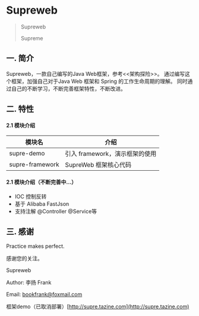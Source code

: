 # Supreweb
> Supreweb 
>
> Supreme

## 一. 简介 ##

Supreweb，一款自己编写的Java Web框架，参考<<架构探险>>。
通过编写这个框架，加强自己对于Java Web 框架和 Spring 的工作生命周期的理解。
同时通过自己的不断学习，不断完善框架特性，不断改进。


## 二. 特性 ##

#### 2.1 模块介绍
| 模块名                 | 介绍                    |
| ------------------- | --------------------- |
| supre-demo  | 引入 framework，演示框架的使用          |
| supre-framework | SupreWeb 框架核心代码 |

#### 2.1 模块介绍（不断完善中...）

- IOC 控制反转
- 基于 Alibaba FastJson
- 支持注解 @Controller @Service等

## 三. 感谢 ##

Practice makes perfect.

感谢您的关注。

Supreweb

Author: 李扬 Frank   

Email: bookfrank@foxmail.com

框架demo（已取消部署）[http://supre.tazine.com](http://supre.tazine.com)